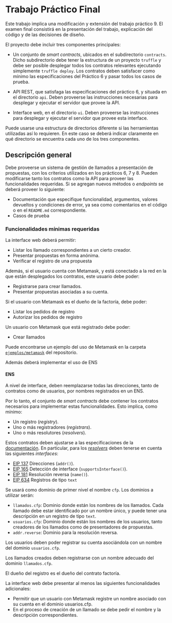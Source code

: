 # Trabajo Práctico Final

Este trabajo implica una modificación y extensión del trabajo práctico 9. El examen final consistirá en la presentación del trabajo, explicación del código y de las decisiones de diseño.

El proyecto debe incluir tres componentes principales:

* Un conjunto de *smart contracts*, ubicados en el subdirectorio `contracts`. Dicho subdirectorio debe tener la estructura de un proyecto `truffle` y debe ser posible desplegar todos los contratos relevantes ejecutando simplemente `truffle deploy`. Los contratos deben satisfacer como mínimo las especificaciones del Práctico 6 y pasar todos los casos de prueba.

* API REST, que satisfaga las especificaciones del práctico 6, y situada en el directorio `api`.
Deben proveerse las instrucciones necesarias para desplegar y ejecutar el servidor que provee la API.

* Interface web, en el directorio `ui`. Deben proveerse las instrucciones para desplegar y ejecutar el servidor que provee esta interface.

Puede usarse una estructura de directorios diferente si las herramientas utilizadas así lo requieren. En este caso se deberá indicar claramente en qué directorio se encuentra cada uno de los tres componentes.

## Descripción general

Debe proveerse un sistema de gestión de llamados a presentación de propuestas, con los criterios utilizados en los prácticos 6, 7 y 8.
Pueden modificarse tanto los contratos como la API para proveer las funcionalidades requeridas. Si se agregan nuevos métodos o *endpoints* se deberá proveer lo siguiente:

* Documentación que especifique funcionalidad, argumentos, valores devueltos y condiciones de error, ya sea como comentarios en el código o en el `README.md` correspondiente.
* Casos de prueba

### Funcionalidades mínimas requeridas

La interface web deberá permitir:

* Listar los llamado correspondientes a un cierto creador.
* Presentar propuestas en forma anónima.
* Verificar el registro de una propuesta

Además, si el usuario cuenta con Metamask, y está conectado a la red en la que están desplegados los contratos, este usuario debe poder:

* Registrarse para crear llamados.
* Presentar propuestas asociadas a su cuenta.

Si el usuario con Metamask es el dueño de la factoría, debe poder:

* Listar los pedidos de registro
* Autorizar los pedidos de registro

Un usuario con Metamask que está registrado debe poder:

* Crear llamados

Puede encontrarse un ejemplo del uso de Metamask en la carpeta [`ejemplos/metamask`](../../ejemplos/metamask/) del repositorio.

Además deberá implementar el uso de ENS


#### ENS

A nivel de interface, deben reemplazarse todas las direcciones, tanto de contratos como de usuarios, por nombres registrados en un ENS.

Por lo tanto, el conjunto de *smart contracts* debe contener los contratos necesarios para implementar estas funcionalidades. Esto implica, como mínimo:

* Un registro (*registry*).
* Uno o más registradores (*registrars*).
* Uno o más resolutores (*resolvers*).

Estos contratos deben ajustarse a las especificaciones de la [documentación](https://docs.ens.domains/). En particular, para los [*resolvers*](https://docs.ens.domains/contract-api-reference/publicresolver) deben tenerse en cuenta las siguientes *interfaces*:

* [EIP 137](https://eips.ethereum.org/EIPS/eip-137) Direcciones (`addr()`).
* [EIP 165](https://eips.ethereum.org/EIPS/eip-165) Detección de interface (`supportsInterface()`).
* [EIP 181](https://eips.ethereum.org/EIPS/eip-181) Resolución reversa (`name()`).
* [EIP 634](https://eips.ethereum.org/EIPS/eip-634) Registros de tipo `text`

Se usará como dominio de primer nivel el nombre `cfp`. Los dominios a utilizar serán:

* `llamados.cfp`: Dominio donde están los nombres de los llamados. Cada llamado debe estar identificado por un nombre único, y puede tener una descripción en un registro de tipo `text`.
* `usuarios.cfp`: Dominio donde están los nombres de los usuarios, tanto creadores de los llamados como de presentadores de propuestas.
* `addr.reverse`: Dominio para la resolución reversa.

Los usuarios deben poder registrar su cuenta asociándola con un nombre del dominio `usuarios.cfp`.

Los llamados creados deben registrarse con un nombre adecuado del dominio `llamados.cfp`.

El dueño del registro es el dueño del contrato factoría.

La interface web debe presentar al menos las siguientes funcionalidades adicionales:

* Permitir que un usuario con Metamask registre un nombre asociado con su cuenta en el dominio usuarios.cfp.
* En el proceso de creación de un llamado se debe pedir el nombre y la descripción correspondientes.

